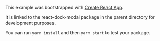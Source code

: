 This example was bootstrapped with [Create React App](https://github.com/facebook/create-react-app).

It is linked to the react-dock-modal package in the parent directory for development purposes.

You can run `yarn install` and then `yarn start` to test your package.
